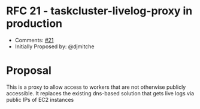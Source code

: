 # RFC 21 - taskcluster-livelog-proxy in production
* Comments: [#21](https://github.com/taskcluster/taskcluster-rfcs/pull/21)
* Initially Proposed by: @djmitche

# Proposal
This is a proxy to allow access to workers that are not otherwise publicly accessible. It replaces the existing dns-based solution that gets live logs via public IPs of EC2 instances
